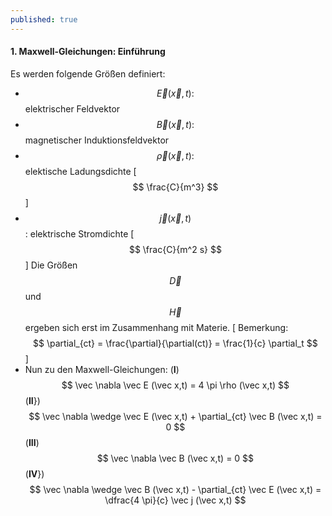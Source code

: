 ```yaml
---
published: true
---
```

#### 1. Maxwell-Gleichungen: Einführung

Es werden folgende Größen definiert:

- $$\vec E(\vec x,t) :$$ elektrischer Feldvektor
- $$\vec B(\vec x,t) :$$ magnetischer Induktionsfeldvektor
- $$\vec \rho(\vec x,t) :$$ elektische Ladungsdichte [ $$ \frac{C}{m^3} $$ ]
- $$\vec j(\vec x,t) $$ : elektrische Stromdichte  [ $$ \frac{C}{m^2 s} $$ ]
 Die Größen $$ \vec D $$ und $$ \vec H $$ ergeben sich erst im Zusammenhang mit Materie.
 [ Bemerkung: $$ \partial_{ct} = \frac{\partial}{\partial(ct)} = \frac{1}{c} \partial_t $$ ]
- Nun zu den Maxwell-Gleichungen:
 (**I**) $$ \vec \nabla \vec E (\vec x,t) = 4 \pi \rho (\vec x,t) $$
 (**II**})$$ \vec \nabla \wedge \vec E (\vec x,t) + \partial_{ct} \vec B (\vec x,t) = 0 $$
 (**III**) $$ \vec \nabla \vec B (\vec x,t) = 0 $$
 (**IV**})$$ \vec \nabla \wedge \vec B (\vec x,t) - \partial_{ct} \vec E (\vec x,t) = \dfrac{4 \pi}{c} \vec j (\vec x,t) $$
